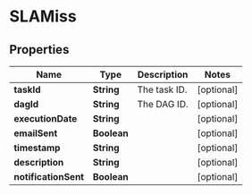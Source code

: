 # SLAMiss

## Properties
| Name                 | Type        | Description  | Notes      |
|----------------------|-------------|--------------|------------|
| **taskId**           | **String**  | The task ID. | [optional] |
| **dagId**            | **String**  | The DAG ID.  | [optional] |
| **executionDate**    | **String**  |              | [optional] |
| **emailSent**        | **Boolean** |              | [optional] |
| **timestamp**        | **String**  |              | [optional] |
| **description**      | **String**  |              | [optional] |
| **notificationSent** | **Boolean** |              | [optional] |
